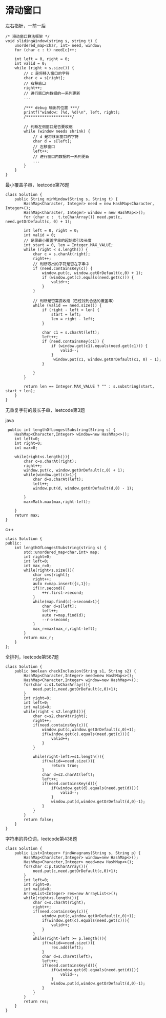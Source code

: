 # 滑动窗口
左右指针，一前一后

    /* 滑动窗口算法框架 */
    void slidingWindow(string s, string t) {
        unordered_map<char, int> need, window;
        for (char c : t) need[c]++;

        int left = 0, right = 0;
        int valid = 0; 
        while (right < s.size()) {
            // c 是将移入窗口的字符
            char c = s[right];
            // 右移窗口
            right++;
            // 进行窗口内数据的一系列更新
            ...

            /*** debug 输出的位置 ***/
            printf("window: [%d, %d)\n", left, right);
            /********************/

            // 判断左侧窗口是否要收缩
            while (window needs shrink) {
                // d 是将移出窗口的字符
                char d = s[left];
                // 左移窗口
                left++;
                // 进行窗口内数据的一系列更新
                ...
            }
        }
    }
            
 最小覆盖子串，leetcode第76题
    
    class Solution {
        public String minWindow(String s, String t) {
            HashMap<Character, Integer> need = new HashMap<Character, Integer>();
            HashMap<Character, Integer> window = new HashMap<>();
            for (char c :  t.toCharArray()) need.put(c, need.getOrDefault(c, 0) + 1);

            int left = 0, right = 0;
            int valid = 0;
            // 记录最小覆盖字串的起始索引及长度
            int start = 0, len = Integer.MAX_VALUE;
            while (right < s.length()) {
                char c = s.charAt(right);
                right++;
                // 判断取出的字符是否在字串中
                if (need.containsKey(c)) {
                    window.put(c, window.getOrDefault(c,0) + 1);
                    if (window.get(c).equals(need.get(c))) {
                        valid++;
                    }
                }

                // 判断是否需要收缩（已经找到合适的覆盖串）
                while (valid == need.size()) {
                    if (right - left < len) {
                        start = left;
                        len = right - left;
                    }

                    char c1 = s.charAt(left);
                    left++;
                    if (need.containsKey(c1)) {
                        if (window.get(c1).equals(need.get(c1))) {
                            valid--;
                        }
                         window.put(c1, window.getOrDefault(c1, 0) - 1);
                    }

                }
            }

            return len == Integer.MAX_VALUE ? "" : s.substring(start, start + len);
        }
    }
    
    
无重复字符的最长子串，leetcode第3题

java

     public int lengthOfLongestSubstring(String s) {
        HashMap<Character,Integer> window=new HashMap<>();
        int left=0;
        int right=0;
        int max=0;
      
        while(right<s.length()){
            char c=s.charAt(right);
            right++;
            window.put(c, window.getOrDefault(c,0) + 1);
            while(window.get(c)>1){
                char d=s.charAt(left);
                left++;
                window.put(d, window.getOrDefault(d,0) - 1);
                
            }
            max=Math.max(max,right-left);
            
        }
        return max;
    }
	
c++

	class Solution {
	public:
	    int lengthOfLongestSubstring(string s) {
	        std::unordered_map<char,int> map;
	        int right=0;
	        int left=0;
	        int max_r=0;
	        while(right<s.size()){
	            char c=s[right];
	            right++;
	            auto r=map.insert({c,1});
	            if(!r.second){
	                ++r.first->second;
	            }
	            while(map.find(c)->second>1){
	                char d=s[left];
	                left++;
	                auto r=map.find(d);
	                --r->second;
	            }
	            max_r=max(max_r,right-left);
	        }
	        return max_r;
	    }
	};

全排列，leetcode第567题

    class Solution {
        public boolean checkInclusion(String s1, String s2) {
            HashMap<Character,Integer> need=new HashMap<>();
            HashMap<Character,Integer> window=new HashMap<>();
            for(char c:s1.toCharArray()){
                need.put(c,need.getOrDefault(c,0)+1);
            }
            int right=0;
            int left=0;
            int valid=0;
            while(right < s2.length()){
                char c=s2.charAt(right);
                right++;
                if(need.containsKey(c)){
                    window.put(c,window.getOrDefault(c,0)+1);
                    if(window.get(c).equals(need.get(c))){
                        valid++;
                    }
                }

                while(right-left>=s1.length()){
                    if(valid==need.size()){
                        return true;
                    }
                    char d=s2.charAt(left);
                    left++;
                    if(need.containsKey(d)){
                        if(window.get(d).equals(need.get(d))){
                            valid--;
                        }
                        window.put(d,window.getOrDefault(d,0)-1);
                    }
                }
            }
            return false;
        }
    }
    
字符串的异位词，leetcode第438题

    class Solution {
        public List<Integer> findAnagrams(String s, String p) {
            HashMap<Character,Integer> window=new HashMap<>();
            HashMap<Character,Integer> need=new HashMap<>();
            for(char c:p.toCharArray()){
                need.put(c,need.getOrDefault(c,0)+1);
            }
            int left=0;
            int right=0;
            int valid=0;
            ArrayList<Integer> res=new ArrayList<>();
            while(right<s.length()){
                char c=s.charAt(right);
                right++;
                if(need.containsKey(c)){
                    window.put(c,window.getOrDefault(c,0)+1);
                    if(window.get(c).equals(need.get(c))){
                        valid++;
                    }
                }
                while(right-left >= p.length()){
                    if(valid==need.size()){
                        res.add(left);
                    }
                    char d=s.charAt(left);
                    left++;
                    if(need.containsKey(d)){
                        if(window.get(d).equals(need.get(d))){
                            valid--;
                        }
                        window.put(d,window.getOrDefault(d,0)-1);
                    }
                }
            }
            return res;
        }
    }
